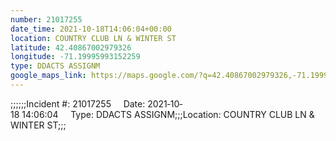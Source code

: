```yaml
---
number: 21017255
date_time: 2021-10-18T14:06:04+00:00
location: COUNTRY CLUB LN & WINTER ST
latitude: 42.40867002979326
longitude: -71.19995993152259
type: DDACTS ASSIGNM
google_maps_link: https://maps.google.com/?q=42.40867002979326,-71.19995993152259
---
```


;;;;;;Incident #: 21017255     Date: 2021‐10‐18 14:06:04     Type: DDACTS ASSIGNM;;;Location: COUNTRY CLUB LN & WINTER ST;;;
